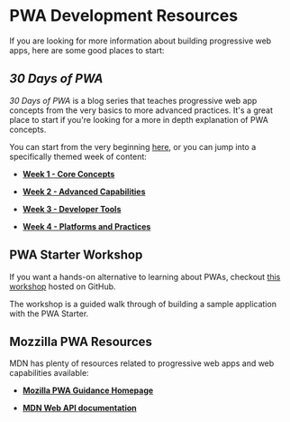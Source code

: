 # PWA Development Resources

If you are looking for more information about building progressive web apps, here are some good places to start:

## *30 Days of PWA*

*30 Days of PWA* is a blog series that teaches progressive web app concepts from the very basics to more advanced practices. It's a great place to start if you're looking for a more in depth explanation of PWA concepts.

You can start from the very beginning [here](https://microsoft.github.io/win-student-devs/#/30DaysOfPWA/core-concepts/01), or you can jump into a specifically themed week of content:

* [**Week 1 - Core Concepts**](https://microsoft.github.io/win-student-devs/#/30DaysOfPWA/core-concepts/)

* [**Week 2 - Advanced Capabilities**](https://microsoft.github.io/win-student-devs/#/30DaysOfPWA/advanced-capabilities/)

* [**Week 3 - Developer Tools**](https://microsoft.github.io/win-student-devs/#/30DaysOfPWA/dev-tools/)

* [**Week 4 - Platforms and Practices**](https://microsoft.github.io/win-student-devs/#/30DaysOfPWA/platforms-practices/)

## PWA Starter Workshop

If you want a hands-on alternative to learning about PWAs, checkout [this workshop](https://github.com/beth-panx/pwa-workshop-student/blob/main/workshop/0-setup.md) hosted on GitHub.

The workshop is a guided walk through of building a sample application with the PWA Starter.

## Mozzilla PWA Resources

MDN has plenty of resources related to progressive web apps and web capabilities available:

* [**Mozilla PWA Guidance Homepage**](https://developer.mozilla.org/en-US/docs/Web/Progressive_web_apps)

* [**MDN Web API documentation**](https://developer.mozilla.org/en-US/docs/Web/API)